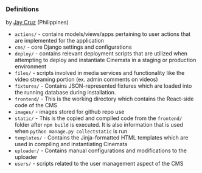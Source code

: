### Definitions

by [Jay Cruz](https://github.com/jmcruz14) (Philippines)

- `actions/` - contains models/views/apps pertaining to user actions that are implemented for the application
- `cms/` - core Django settings and configurations
- `deploy/` - contains relevant deployment scripts that are utilized when attempting to deploy and instantiate Cinemata in a staging or production environment
- `files/` - scripts involved in media services and functionality like the video streaming portion (ex. admin comments on videos)
- `fixtures/` - Contains JSON-represented fixtures which are loaded into the running database during installation.
- `frontend/` - This is the working directory which contains the React-side code of the CMS
- `images/` - images stored for github repo use
- `static/` - This is the copied and compiled code from the `frontend/` folder after `npm build` is executed. It is also information that is used when `python manage.py collectstatic` is run
- `templates/` - Contains the Jinja-formatted HTML templates which are used in compiling and instantiating Cinemata
- `uploader/` - Contains manual configurations and modifications to the uploader
- `users/` - scripts related to the user management aspect of the CMS